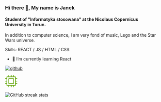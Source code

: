 ### Hi there 👋, My name is Janek
#### Student of "Informatyka stosowana" at the Nicolaus Copernicus University in Torun.
In addition to computer science, I am very fond of music, Lego and the Star Wars universe.

Skills: REACT / JS / HTML / CSS

- 🌱 I’m currently learning React 


[<img src='https://cdn.jsdelivr.net/npm/simple-icons@3.0.1/icons/github.svg' alt='github' height='40'>](https://github.com/Azurinn)  

<a href='https://docs.github.com/en/developers'><img src='https://raw.githubusercontent.com/acervenky/animated-github-badges/master/assets/devbadge.gif' width='40' height='40'></a> 

![GitHub streak stats](https://streak-stats.demolab.com/?user=Azurinn)  

